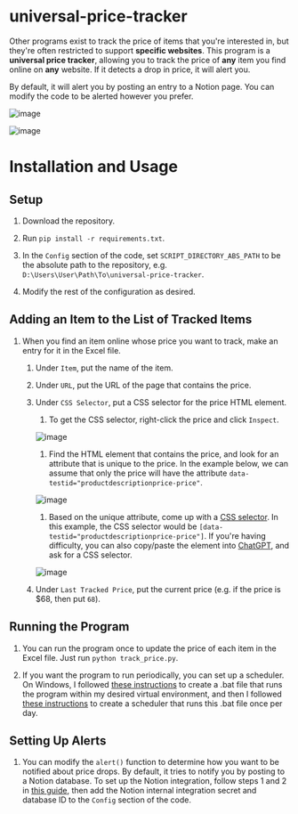 # universal-price-tracker

Other programs exist to track the price of items that you're interested in, but they're often restricted to support **specific websites**. This program is a **universal price tracker**, allowing you to track the price of **any** item you find online on **any** website. If it detects a drop in price, it will alert you.

By default, it will alert you by posting an entry to a Notion page. You can modify the code to be alerted however you prefer.

![image](https://github.com/kellenvu/price-tracker/assets/56773806/9721fac2-356d-4193-a4bb-880e512b4325)

![image](https://github.com/kellenvu/price-tracker/assets/56773806/1321ef0a-8693-4771-a5cf-f5a4a996a0f8)

# Installation and Usage

## Setup

1. Download the repository.

1. Run `pip install -r requirements.txt`.

1. In the `Config` section of the code, set `SCRIPT_DIRECTORY_ABS_PATH` to be the absolute path to the repository, e.g. `D:\Users\User\Path\To\universal-price-tracker`.

1. Modify the rest of the configuration as desired.

## Adding an Item to the List of Tracked Items

1. When you find an item online whose price you want to track, make an entry for it in the Excel file.

    1. Under `Item`, put the name of the item.

    1. Under `URL`, put the URL of the page that contains the price.

    1. Under `CSS Selector`, put a CSS selector for the price HTML element.

        1. To get the CSS selector, right-click the price and click `Inspect`.
      
        ![image](https://github.com/kellenvu/price-tracker/assets/56773806/2c52775e-dbcb-414c-9f50-46535c3d25d9)

        1. Find the HTML element that contains the price, and look for an attribute that is unique to the price. In the example below, we can assume that only the price will have the attribute `data-testid="productdescriptionprice-price"`.
      
        ![image](https://github.com/kellenvu/price-tracker/assets/56773806/cd445277-49e2-4f55-bf99-9aeca7a7748f)

       1. Based on the unique attribute, come up with a [CSS selector](https://www.w3schools.com/cssref/css_selectors.php). In this example, the CSS selector would be `[data-testid="productdescriptionprice-price"]`. If you're having difficulty, you can also copy/paste the element into [ChatGPT](https://chat.openai.com/chat), and ask for a CSS selector.
      
       ![image](https://github.com/kellenvu/price-tracker/assets/56773806/cd0064d7-6362-4c1b-af0f-0e73cdb0eb96)

   1. Under `Last Tracked Price`, put the current price (e.g. if the price is $68, then put `68`).

## Running the Program

1. You can run the program once to update the price of each item in the Excel file. Just run `python track_price.py`.

1. If you want the program to run periodically, you can set up a scheduler. On Windows, I followed [these instructions](https://stackoverflow.com/a/43988165) to create a .bat file that runs the program within my desired virtual environment, and then I followed [these instructions](https://helpdeskgeek.com/windows-11/how-to-schedule-a-batch-file-to-run-in-windows-11-10-using-task-scheduler/) to create a scheduler that runs this .bat file once per day.

## Setting Up Alerts

1. You can modify the `alert()` function to determine how you want to be notified about price drops. By default, it tries to notify you by posting to a Notion database. To set up the Notion integration, follow steps 1 and 2 in [this guide](https://kellenvu.github.io/blog/integrate-siri-with-notion-for-free), then add the Notion internal integration secret and database ID to the `Config` section of the code.
